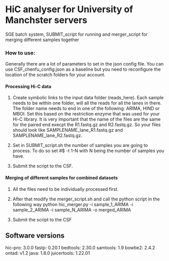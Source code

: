 # HiC analyser for University of Manchster servers

SGE batch system, SUBMIT_script for running and merger_script for merging different samples together

### How to use:

Generally there are a lot of parameters to set in the json config file. You can use CSF_chenfu_config.json as a baseline but you need to reconfigure the location of the scratch folders for your account.

#### Processing Hi-C data

1. Create symbolic links to the input data folder (reads_here). Each sample needs to be within one folder, will all the reads for all the lanes in there. The folder name needs to end in one of the following: ARIMA, HIND or MBOI. Set this based on the restriction enzyme that was used for your Hi-C library. It is very important that the name of the files are the same for the paired end execpt the R1.fastq.gz and R2.fastq.gz. So your files should look like SAMPLENAME_lane_R1.fastq.gz and SAMPLENAME_lane_R2.fastq.gz.

2. Set in SUBMIT_script.sh the number of samples you are going to process. To do so set #$ -t 1-N with N being the number of samples you have.

3. Submit the script to the CSF.


#### Merging of different samples for combined datasets

1. All the files need to be individually processed first.

2. After that modify the merger_script.sh and call the python script in the following way
    python hic_merger.py -i sample_1_ARIMA -i sample_2_ARIMA -i sample_N_ARIMA -o merged_ARIMA

3. Submit the script to the CSF


## Software versions

hic-pro: 3.0.0
fastp: 0.20.1
bedtools: 2.30.0
samtools: 1.9
bowtie2: 2.4.2
ontad: v1.2
java: 1.8.0
juicertools: 1.22.01